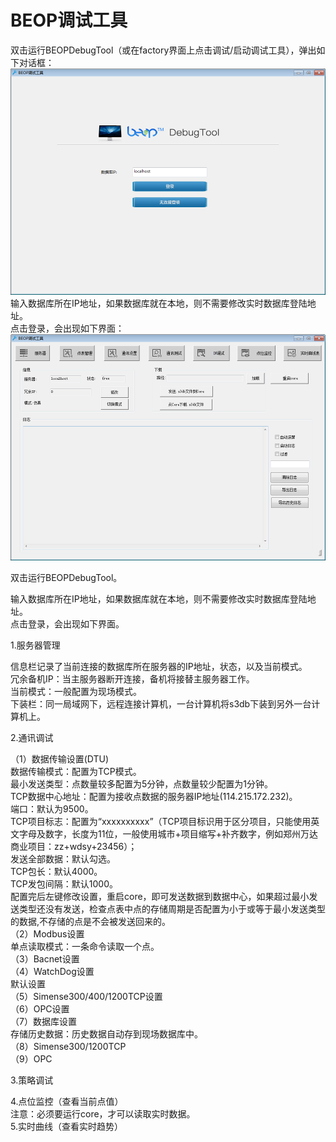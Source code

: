 # BEOP调试工具

双击运行BEOPDebugTool（或在factory界面上点击调试/启动调试工具），弹出如下对话框：![](/assets/BEOT打开界面.png)输入数据库所在IP地址，如果数据库就在本地，则不需要修改实时数据库登陆地址。  
点击登录，会出现如下界面：![](/assets/BEOP界面.png)





双击运行BEOPDebugTool。

输入数据库所在IP地址，如果数据库就在本地，则不需要修改实时数据库登陆地址。  
点击登录，会出现如下界面。

1.服务器管理

信息栏记录了当前连接的数据库所在服务器的IP地址，状态，以及当前模式。  
冗余备机IP：当主服务器断开连接，备机将接替主服务器工作。  
当前模式：一般配置为现场模式。  
下装栏：同一局域网下，远程连接计算机，一台计算机将s3db下装到另外一台计算机上。

2.通讯调试

（1）数据传输设置\(DTU\)  
数据传输模式：配置为TCP模式。  
最小发送类型：点数量较多配置为5分钟，点数量较少配置为1分钟。  
TCP数据中心地址：配置为接收点数据的服务器IP地址\(114.215.172.232\)。  
端口：默认为9500。  
TCP项目标志：配置为“xxxxxxxxxx”（TCP项目标识用于区分项目，只能使用英文字母及数字，长度为11位，一般使用城市+项目缩写+补齐数字，例如郑州万达商业项目：zz+wdsy+23456）；  
发送全部数据：默认勾选。  
TCP包长：默认4000。  
TCP发包间隔：默认1000。  
配置完后左键修改设置，重启core，即可发送数据到数据中心，如果超过最小发送类型还没有发送，检查点表中点的存储周期是否配置为小于或等于最小发送类型的数据,不存储的点是不会被发送回来的。  
（2）Modbus设置  
单点读取模式：一条命令读取一个点。  
（3）Bacnet设置  
（4）WatchDog设置  
默认设置  
（5）Simense300/400/1200TCP设置  
（6）OPC设置  
（7）数据库设置  
存储历史数据：历史数据自动存到现场数据库中。  
（8）Simense300/1200TCP  
（9）OPC

3.策略调试

4.点位监控（查看当前点值）  
注意：必须要运行core，才可以读取实时数据。  
5.实时曲线（查看实时趋势）

